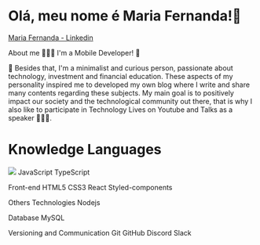 <h1> Olá, meu nome é Maria Fernanda!🌻</h1> 

[Maria Fernanda - Linkedin](https://www.linkedin.com/in/maria-fernanda-lanconi/)

About me
👩🏻‍💻 I'm a Mobile Developer! 📱

📃 Besides that, I'm a minimalist and curious person, passionate about technology, investment and financial education. These aspects of my personality inspired me to developed my own blog where I write and share many contents regarding these subjects. My main goal is to positively impact our society and the technological community out there, that is why I also like to participate in Technology Lives on Youtube and Talks as a speaker 👩🏻‍🎤.

<h1> Knowledge Languages </h1> 
<img src="https://img.shields.io/static/v1?label=Blog&message=React&color=7159c1&style=for-the-badge"/> JavaScript TypeScript 

Front-end  HTML5 CSS3 React Styled-components

Others Technologies Nodejs 

Database MySQL 

Versioning and Communication Git GitHub Discord Slack

